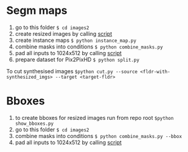 # Segm maps
1. go to this folder `$ cd images2`
1. create resized images by calling [script](1_resize_images.sh)
1. create instance maps `$ python instance_map.py`
1. combine masks into conditions `$ python combine_masks.py`
1. pad all inputs to 1024x512 by calling [script](pad.sh)
1. prepare dataset for Pix2PixHD `$ python split.py`


To cut synthesised images `$python cut.py --source <fldr-with-synthesized_imgs> --target <target-fldr>`

# Bboxes
1. to create bboxes for resized images run from repo root `$python show_bboxes.py`
1. go to this folder `$ cd images2`
1. combine masks into conditions `$ python combine_masks.py --bbox`
1. pad all inputs to 1024x512 by calling [script](pad_bboxes.sh)
